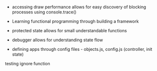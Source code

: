 * accessing draw performance allows for easy discovery of blocking processes using console.trace()

* Learning functional programming through building a framework

* protected state allows for small understandable functions

* debugger allows for understanding state flow

* defining apps through config files - objects.js, config.js (controller, init state)

testing ignore function